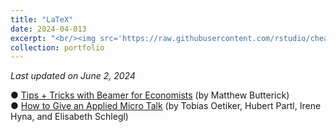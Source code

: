 ```yaml
---
title: "LaTeX"
date: 2024-04-013
excerpt: "<br/><img src='https://raw.githubusercontent.com/rstudio/cheatsheets/main/pngs/data-visualization.png'>" 
collection: portfolio
---
```


*Last updated on June 2, 2024*

● <a href="https://practicaltypography.com/" target="_blank">Tips + Tricks with Beamer for Economists</a> (by Matthew Butterick) <br>
● <a href="https://tobi.oetiker.ch/lshort/lshort.pdf" target="_blank">How to Give an Applied Micro Talk</a> (by Tobias Oetiker, Hubert Partl, Irene Hyna, and Elisabeth Schlegl) 
